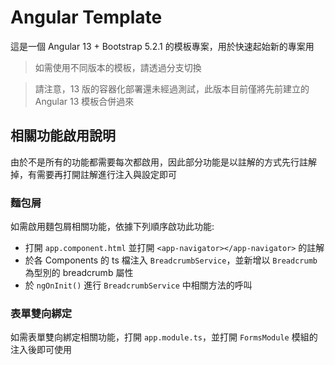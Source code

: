 <!-- markdownlint-disable MD028 -->

# Angular Template

這是一個 Angular 13 + Bootstrap 5.2.1 的模板專案，用於快速起始新的專案用

> 如需使用不同版本的模板，請透過分支切換

> 請注意，13 版的容器化部署還未經過測試，此版本目前僅將先前建立的 Angular 13 模板合併過來

## 相關功能啟用說明

由於不是所有的功能都需要每次都啟用，因此部分功能是以註解的方式先行註解掉，有需要再打開註解進行注入與設定即可

### 麵包屑

如需啟用麵包屑相關功能，依據下列順序啟功此功能:

- 打開 `app.component.html` 並打開 `<app-navigator></app-navigator>` 的註解
- 於各 Components 的 ts 檔注入 `BreadcrumbService`，並新增以 `Breadcrumb` 為型別的 breadcrumb 屬性
- 於 `ngOnInit()` 進行 `BreadcrumbService` 中相關方法的呼叫

### 表單雙向綁定

如需表單雙向綁定相關功能，打開 `app.module.ts`，並打開 `FormsModule` 模組的注入後即可使用
